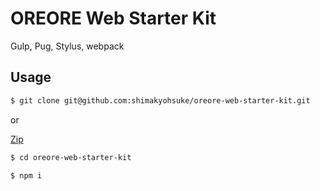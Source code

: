 # OREORE Web Starter Kit

Gulp, Pug, Stylus, webpack

## Usage

```bash
$ git clone git@github.com:shimakyohsuke/oreore-web-starter-kit.git
```

or

[Zip](https://github.com/shimakyohsuke/oreore-web-starter-kit/archive/master.zip)

```bash
$ cd oreore-web-starter-kit
```

```bash
$ npm i
```
